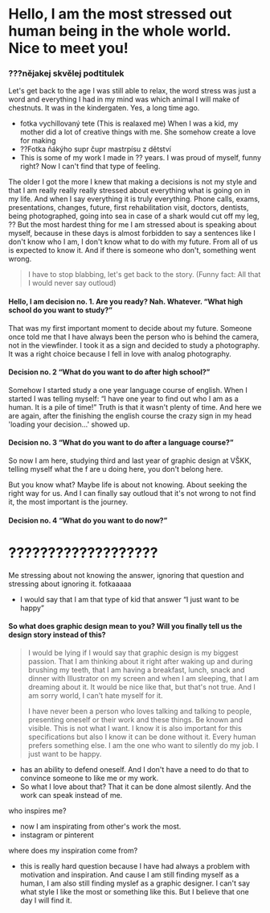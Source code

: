 # Hello, I am the most stressed out human being in the whole world. Nice to meet you!
### ???nějakej skvělej podtitulek
Let's get back to the age I was still able to relax, the word stress was just a word and everything I had in my mind was which animal I will make of chestnuts. It was in the kindergaten. Yes, a long time ago. 
- fotka vychillovaný tete (This is realaxed me)
When I was a kid, my mother did a lot of creative things with me. She somehow create a love for making 
- ??Fotka ňákýho supr čupr mastrpísu z dětství
- This is some of my work I made in ?? years. I was proud of myself, funny right? Now I can't find that type of feeling.

The older I got the more I knew that making a decisions is not my style and that I am really really really stressed about everything what is going on in my life. And when I say everything it is truly everything. Phone calls, exams, presentations, changes, future, first rehabilitation visit, doctors, dentists, being photographed, going into sea in case of a shark would cut off my leg, ??
But the most hardest thing for me I am stressed about is speaking about myself, because in these days is almost forbidden to say a sentences like I don't know who I am, I don't know what to do with my future. From all of us is expected to know it. And if there is someone who don't, something went wrong. 
> I have to stop blabbing, let's get back to the story. (Funny fact: All that I would never say outloud)
#### Hello, I am decision no. 1. Are you ready? Nah. Whatever. “What high school do you want to study?”
That was my first important moment to decide about my future. Someone once told me that I have always been the person who is behind the camera, not in the viewfinder. I took it as a sign and decided to study a photography. It was a right choice because I fell in love with analog photography. 
#### Decision no. 2 “What do you want to do after high school?”
Somehow I started study a one year language course of english. When I started I was telling myself: “I have one year to find out who I am as a human. It is a pile of time!” 
Truth is that it wasn't plenty of time. And here we are again, after the finishing the english course the crazy sign in my head 'loading your decision...' showed up.
#### Decision no. 3 “What do you want to do after a language course?”
So now I am here, studying third and last year of graphic design at VŠKK, telling myself what the f are u doing here, you don't belong here.

But you know what? Maybe life is about not knowing. About seeking the right way for us. And I can finally say outloud that it's not wrong to not find it, the most important is the journey.

#### Decision no. 4 “What do you want to do now?”
# ???????????????????
Me stressing about not knowing the answer, ignoring that question and stressing about ignoring it. fotkaaaaa 
- I would say that I am that type of kid that answer “I just want to be happy”
#### So what does graphic design mean to you? Will you finally tell us the design story instead of this?
> I would be lying if I would say that graphic design is my biggest passion. That I am thinking about it right after waking up and during brushing my teeth, that I am having a breakfast, lunch, snack and dinner with Illustrator on my screen and when I am sleeping, that I am dreaming about it. It would be nice like that, but that's not true. And I am sorry world, I can't hate myself for it.
> 
> I have never been a person who loves talking and talking to people, presenting oneself or their work and these things. Be known and visible. This is not what I want.
I know it is also important for this specifications but also I know it can be done without it. Every human prefers something else. I am the one who want to silently do my job.
I just want to be happy. 
- has an ability to defend oneself. And I don't have a need to do that to convince someone to like me or my work.
- So what I love about that? That it can be done almost silently. And the work can speak instead of me.


who inspires me?
-  now I am inspirating from other's work the most. 
-  instagram or pinterent 

where does my inspiration come from?
- this is really hard question because I have had always a problem with motivation and inspiration. And cause I am still finding myself as a human, I am also still finding myslef as a graphic designer. I can't say what style I like the most or something like this. But I believe that one day I will find it.



